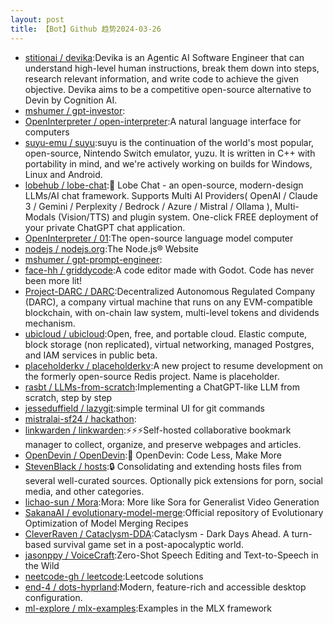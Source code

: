 ```yaml
---
layout: post
title: 【Bot】Github 趋势2024-03-26
---
```


* [stitionai / devika](https://github.com/stitionai/devika):Devika is an Agentic AI Software Engineer that can understand high-level human instructions, break them down into steps, research relevant information, and write code to achieve the given objective. Devika aims to be a competitive open-source alternative to Devin by Cognition AI.
* [mshumer / gpt-investor](https://github.com/mshumer/gpt-investor):
* [OpenInterpreter / open-interpreter](https://github.com/OpenInterpreter/open-interpreter):A natural language interface for computers
* [suyu-emu / suyu](https://github.com/suyu-emu/suyu):suyu is the continuation of the world's most popular, open-source, Nintendo Switch emulator, yuzu. It is written in C++ with portability in mind, and we're actively working on builds for Windows, Linux and Android.
* [lobehub / lobe-chat](https://github.com/lobehub/lobe-chat):🤯 Lobe Chat - an open-source, modern-design LLMs/AI chat framework. Supports Multi AI Providers( OpenAI / Claude 3 / Gemini / Perplexity / Bedrock / Azure / Mistral / Ollama ), Multi-Modals (Vision/TTS) and plugin system. One-click FREE deployment of your private ChatGPT chat application.
* [OpenInterpreter / 01](https://github.com/OpenInterpreter/01):The open-source language model computer
* [nodejs / nodejs.org](https://github.com/nodejs/nodejs.org):The Node.js® Website
* [mshumer / gpt-prompt-engineer](https://github.com/mshumer/gpt-prompt-engineer):
* [face-hh / griddycode](https://github.com/face-hh/griddycode):A code editor made with Godot. Code has never been more lit!
* [Project-DARC / DARC](https://github.com/Project-DARC/DARC):Decentralized Autonomous Regulated Company (DARC), a company virtual machine that runs on any EVM-compatible blockchain, with on-chain law system, multi-level tokens and dividends mechanism.
* [ubicloud / ubicloud](https://github.com/ubicloud/ubicloud):Open, free, and portable cloud. Elastic compute, block storage (non replicated), virtual networking, managed Postgres, and IAM services in public beta.
* [placeholderkv / placeholderkv](https://github.com/placeholderkv/placeholderkv):A new project to resume development on the formerly open-source Redis project. Name is placeholder.
* [rasbt / LLMs-from-scratch](https://github.com/rasbt/LLMs-from-scratch):Implementing a ChatGPT-like LLM from scratch, step by step
* [jesseduffield / lazygit](https://github.com/jesseduffield/lazygit):simple terminal UI for git commands
* [mistralai-sf24 / hackathon](https://github.com/mistralai-sf24/hackathon):
* [linkwarden / linkwarden](https://github.com/linkwarden/linkwarden):⚡️⚡️⚡️Self-hosted collaborative bookmark manager to collect, organize, and preserve webpages and articles.
* [OpenDevin / OpenDevin](https://github.com/OpenDevin/OpenDevin):🐚 OpenDevin: Code Less, Make More
* [StevenBlack / hosts](https://github.com/StevenBlack/hosts):🔒 Consolidating and extending hosts files from several well-curated sources. Optionally pick extensions for porn, social media, and other categories.
* [lichao-sun / Mora](https://github.com/lichao-sun/Mora):Mora: More like Sora for Generalist Video Generation
* [SakanaAI / evolutionary-model-merge](https://github.com/SakanaAI/evolutionary-model-merge):Official repository of Evolutionary Optimization of Model Merging Recipes
* [CleverRaven / Cataclysm-DDA](https://github.com/CleverRaven/Cataclysm-DDA):Cataclysm - Dark Days Ahead. A turn-based survival game set in a post-apocalyptic world.
* [jasonppy / VoiceCraft](https://github.com/jasonppy/VoiceCraft):Zero-Shot Speech Editing and Text-to-Speech in the Wild
* [neetcode-gh / leetcode](https://github.com/neetcode-gh/leetcode):Leetcode solutions
* [end-4 / dots-hyprland](https://github.com/end-4/dots-hyprland):Modern, feature-rich and accessible desktop configuration.
* [ml-explore / mlx-examples](https://github.com/ml-explore/mlx-examples):Examples in the MLX framework
